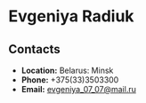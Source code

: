 # **Evgeniya Radiuk**
## Contacts
* **Location:** Belarus: Minsk
* **Phone:** +375(33)3503300
* **Email:** evgeniya_07_07@mail.ru


